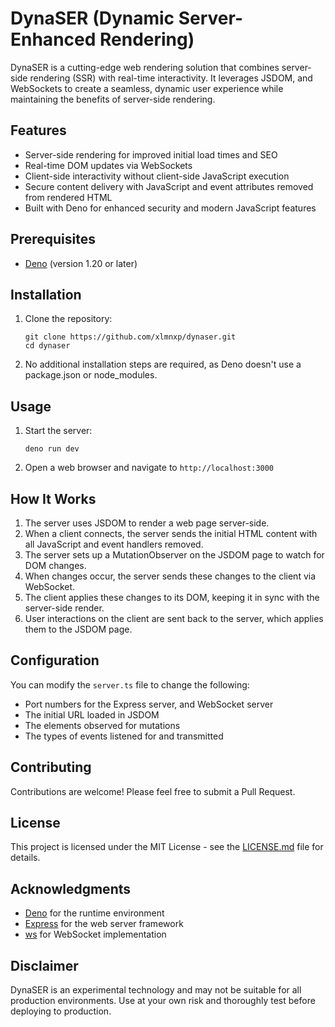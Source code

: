 # DynaSER (Dynamic Server-Enhanced Rendering)

DynaSER is a cutting-edge web rendering solution that combines server-side rendering (SSR) with real-time interactivity. It leverages JSDOM, and WebSockets to create a seamless, dynamic user experience while maintaining the benefits of server-side rendering.

## Features

- Server-side rendering for improved initial load times and SEO
- Real-time DOM updates via WebSockets
- Client-side interactivity without client-side JavaScript execution
- Secure content delivery with JavaScript and event attributes removed from rendered HTML
- Built with Deno for enhanced security and modern JavaScript features

## Prerequisites

- [Deno](https://deno.land/#installation) (version 1.20 or later)

## Installation

1. Clone the repository:
   ```
   git clone https://github.com/xlmnxp/dynaser.git
   cd dynaser
   ```

2. No additional installation steps are required, as Deno doesn't use a package.json or node_modules.

## Usage

1. Start the server:
   ```
   deno run dev
   ```

2. Open a web browser and navigate to `http://localhost:3000`

## How It Works

1. The server uses JSDOM to render a web page server-side.
2. When a client connects, the server sends the initial HTML content with all JavaScript and event handlers removed.
3. The server sets up a MutationObserver on the JSDOM page to watch for DOM changes.
4. When changes occur, the server sends these changes to the client via WebSocket.
5. The client applies these changes to its DOM, keeping it in sync with the server-side render.
6. User interactions on the client are sent back to the server, which applies them to the JSDOM page.

## Configuration

You can modify the `server.ts` file to change the following:

- Port numbers for the Express server, and WebSocket server
- The initial URL loaded in JSDOM
- The elements observed for mutations
- The types of events listened for and transmitted

## Contributing

Contributions are welcome! Please feel free to submit a Pull Request.

## License

This project is licensed under the MIT License - see the [LICENSE.md](LICENSE.md) file for details.

## Acknowledgments

- [Deno](https://deno.land/) for the runtime environment
- [Express](https://expressjs.com/) for the web server framework
- [ws](https://github.com/websockets/ws) for WebSocket implementation

## Disclaimer

DynaSER is an experimental technology and may not be suitable for all production environments. Use at your own risk and thoroughly test before deploying to production.
